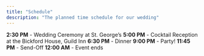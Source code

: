 ```yaml
---
title: "Schedule"
description: "The planned time schedule for our wedding"
---
```


<b>2:30 PM</b> - Wedding Ceremony at St. George’s
<b>5:00 PM</b> - Cocktail Reception at the Bickford House, Guild Inn
<b>6:30 PM</b> -  Dinner
<b>9:00 PM</b> -  Party!
<b>11:45 PM</b> - Send-Off
<b>12:00 AM</b> - Event ends
